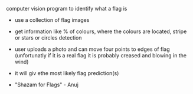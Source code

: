 computer vision program to identify what a flag is

- use a collection of flag images
- get information like % of colours, where the colours are located, stripe or stars or circles detection
- user uploads a photo and can move four points to edges of flag (unfortunatly if it is a real flag it is probably creased and blowing in the wind)
- it will giv ethe most likely flag prediction(s)

- "Shazam for Flags" - Anuj

